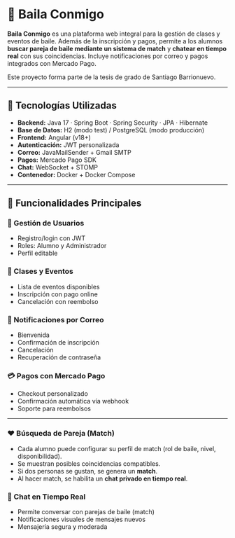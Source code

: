 # 💃 Baila Conmigo

**Baila Conmigo** es una plataforma web integral para la gestión de clases y eventos de baile. Además de la inscripción y pagos, permite a los alumnos **buscar pareja de baile mediante un sistema de match** y **chatear en tiempo real** con sus coincidencias. Incluye notificaciones por correo y pagos integrados con Mercado Pago.

Este proyecto forma parte de la tesis de grado de Santiago Barrionuevo.

---

## 🧩 Tecnologías Utilizadas

- **Backend:** Java 17 · Spring Boot · Spring Security · JPA · Hibernate
- **Base de Datos:** H2 (modo test) / PostgreSQL (modo producción)
- **Frontend:** Angular (v18+)
- **Autenticación:** JWT personalizada
- **Correo:** JavaMailSender + Gmail SMTP
- **Pagos:** Mercado Pago SDK
- **Chat:** WebSocket + STOMP
- **Contenedor:** Docker + Docker Compose

---

## 🚀 Funcionalidades Principales

### 👥 Gestión de Usuarios
- Registro/login con JWT
- Roles: Alumno y Administrador
- Perfil editable

### 🎫 Clases y Eventos
- Lista de eventos disponibles
- Inscripción con pago online
- Cancelación con reembolso

### 💌 Notificaciones por Correo
- Bienvenida
- Confirmación de inscripción
- Cancelación
- Recuperación de contraseña

### 💳 Pagos con Mercado Pago
- Checkout personalizado
- Confirmación automática vía webhook
- Soporte para reembolsos

---

### ❤️ Búsqueda de Pareja (Match)

- Cada alumno puede configurar su perfil de match (rol de baile, nivel, disponibilidad).
- Se muestran posibles coincidencias compatibles.
- Si dos personas se gustan, se genera un **match**.
- Al hacer match, se habilita un **chat privado en tiempo real**.

### 💬 Chat en Tiempo Real

- Permite conversar con parejas de baile (match)
- Notificaciones visuales de mensajes nuevos
- Mensajería segura y moderada
